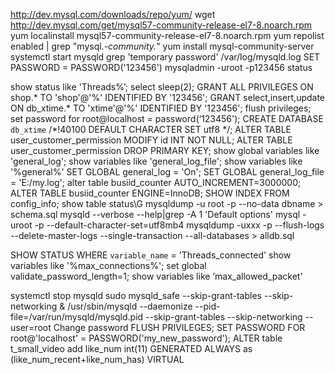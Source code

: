 http://dev.mysql.com/downloads/repo/yum/ 
wget http://dev.mysql.com/get/mysql57-community-release-el7-8.noarch.rpm
yum localinstall mysql57-community-release-el7-8.noarch.rpm
yum repolist enabled | grep "mysql.*-community.*"
yum install mysql-community-server
systemctl start mysqld
grep 'temporary password' /var/log/mysqld.log
SET PASSWORD = PASSWORD('123456')
mysqladmin -uroot -p123456 status   



show status like 'Threads%’;
select sleep(2);
GRANT ALL PRIVILEGES ON shop.* TO 'shop'@'%' IDENTIFIED BY '123456';
GRANT select,insert,update ON db_xtime.* TO 'xtime'@'%' IDENTIFIED BY '123456';
flush privileges;
set password for root@localhost = password(‘123456');
CREATE DATABASE `db_xtime` /*!40100 DEFAULT CHARACTER SET utf8 */;
ALTER TABLE user_customer_permission MODIFY id INT NOT NULL;
ALTER TABLE user_customer_permission DROP PRIMARY KEY;
show global variables like 'general_log';
show variables like 'general_log_file';
show variables like '%general%'
SET GLOBAL general_log = 'On';
SET GLOBAL general_log_file = 'E:/my.log';
alter table busiid_counter AUTO_INCREMENT=3000000;
ALTER TABLE busiid_counter ENGINE=InnoDB;
SHOW INDEX FROM config_info;
show table status\G
mysqldump -u root -p --no-data dbname > schema.sql
mysqld --verbose --help|grep -A 1 'Default options'
mysql -uroot -p --default-character-set=utf8mb4
mysqldump -uxxx -p --flush-logs --delete-master-logs --single-transaction  --all-databases > alldb.sql



SHOW STATUS WHERE `variable_name` = 'Threads_connected'
show variables like '%max_connections%';
set global validate_password_length=1;
show variables like ‘max_allowed_packet'

systemctl stop mysqld
sudo mysqld_safe --skip-grant-tables --skip-networking &
/usr/sbin/mysqld --daemonize --pid-file=/var/run/mysqld/mysqld.pid --skip-grant-tables --skip-networking --user=root
Change password
FLUSH PRIVILEGES;
SET PASSWORD FOR root@'localhost' = PASSWORD('my_new_password');
ALTER table t_small_video add like_num int(11)  GENERATED ALWAYS as (like_num_recent+like_num_has) VIRTUAL

